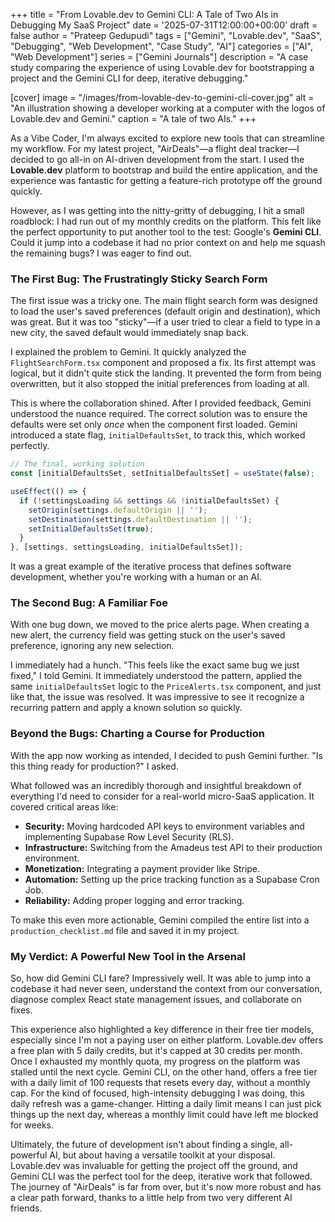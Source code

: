 +++
title = "From Lovable.dev to Gemini CLI: A Tale of Two AIs in Debugging My SaaS Project"
date = '2025-07-31T12:00:00+00:00'
draft = false
author = "Prateep Gedupudi"
tags = ["Gemini", "Lovable.dev", "SaaS", "Debugging", "Web Development", "Case Study", "AI"]
categories = ["AI", "Web Development"]
series = ["Gemini Journals"]
description = "A case study comparing the experience of using Lovable.dev for bootstrapping a project and the Gemini CLI for deep, iterative debugging."

[cover]
  image = "/images/from-lovable-dev-to-gemini-cli-cover.jpg"
  alt = "An illustration showing a developer working at a computer with the logos of Lovable.dev and Gemini."
  caption = "A tale of two AIs."
+++


As a Vibe Coder, I'm always excited to explore new tools that can streamline my workflow. For my latest project, "AirDeals"—a flight deal tracker—I decided to go all-in on AI-driven development from the start. I used the **Lovable.dev** platform to bootstrap and build the entire application, and the experience was fantastic for getting a feature-rich prototype off the ground quickly.

However, as I was getting into the nitty-gritty of debugging, I hit a small roadblock: I had run out of my monthly credits on the platform. This felt like the perfect opportunity to put another tool to the test: Google's **Gemini CLI**. Could it jump into a codebase it had no prior context on and help me squash the remaining bugs? I was eager to find out.

### The First Bug: The Frustratingly Sticky Search Form

The first issue was a tricky one. The main flight search form was designed to load the user's saved preferences (default origin and destination), which was great. But it was too "sticky"—if a user tried to clear a field to type in a new city, the saved default would immediately snap back.

I explained the problem to Gemini. It quickly analyzed the `FlightSearchForm.tsx` component and proposed a fix. Its first attempt was logical, but it didn't quite stick the landing. It prevented the form from being overwritten, but it also stopped the initial preferences from loading at all.

This is where the collaboration shined. After I provided feedback, Gemini understood the nuance required. The correct solution was to ensure the defaults were set only *once* when the component first loaded. Gemini introduced a state flag, `initialDefaultsSet`, to track this, which worked perfectly.

```javascript
// The final, working solution
const [initialDefaultsSet, setInitialDefaultsSet] = useState(false);

useEffect(() => {
  if (!settingsLoading && settings && !initialDefaultsSet) {
    setOrigin(settings.defaultOrigin || '');
    setDestination(settings.defaultDestination || '');
    setInitialDefaultsSet(true);
  }
}, [settings, settingsLoading, initialDefaultsSet]);
```

It was a great example of the iterative process that defines software development, whether you're working with a human or an AI.

### The Second Bug: A Familiar Foe

With one bug down, we moved to the price alerts page. When creating a new alert, the currency field was getting stuck on the user's saved preference, ignoring any new selection.

I immediately had a hunch. "This feels like the exact same bug we just fixed," I told Gemini. It immediately understood the pattern, applied the same `initialDefaultsSet` logic to the `PriceAlerts.tsx` component, and just like that, the issue was resolved. It was impressive to see it recognize a recurring pattern and apply a known solution so quickly.

### Beyond the Bugs: Charting a Course for Production

With the app now working as intended, I decided to push Gemini further. "Is this thing ready for production?" I asked.

What followed was an incredibly thorough and insightful breakdown of everything I'd need to consider for a real-world micro-SaaS application. It covered critical areas like:

-   **Security:** Moving hardcoded API keys to environment variables and implementing Supabase Row Level Security (RLS).
-   **Infrastructure:** Switching from the Amadeus test API to their production environment.
-   **Monetization:** Integrating a payment provider like Stripe.
-   **Automation:** Setting up the price tracking function as a Supabase Cron Job.
-   **Reliability:** Adding proper logging and error tracking.

To make this even more actionable, Gemini compiled the entire list into a `production_checklist.md` file and saved it in my project.

### My Verdict: A Powerful New Tool in the Arsenal

So, how did Gemini CLI fare? Impressively well. It was able to jump into a codebase it had never seen, understand the context from our conversation, diagnose complex React state management issues, and collaborate on fixes.

This experience also highlighted a key difference in their free tier models, especially since I'm not a paying user on either platform. Lovable.dev offers a free plan with 5 daily credits, but it's capped at 30 credits per month. Once I exhausted my monthly quota, my progress on the platform was stalled until the next cycle. Gemini CLI, on the other hand, offers a free tier with a daily limit of 100 requests that resets every day, without a monthly cap. For the kind of focused, high-intensity debugging I was doing, this daily refresh was a game-changer. Hitting a daily limit means I can just pick things up the next day, whereas a monthly limit could have left me blocked for weeks.

Ultimately, the future of development isn't about finding a single, all-powerful AI, but about having a versatile toolkit at your disposal. Lovable.dev was invaluable for getting the project off the ground, and Gemini CLI was the perfect tool for the deep, iterative work that followed. The journey of "AirDeals" is far from over, but it's now more robust and has a clear path forward, thanks to a little help from two very different AI friends.
